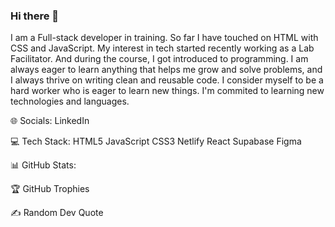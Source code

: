 ### Hi there 👋

I am a Full-stack developer in training. So far I have touched on HTML with CSS and JavaScript. 
My interest in tech started recently working as a Lab Facilitator. And during the course, I got introduced to programming.
I am always eager to learn anything that helps me grow and solve problems, and I always thrive on writing clean and reusable code.
I consider myself to be a hard worker who is eager to learn new things. I'm commited to learning new technologies and languages.

🌐 Socials:
LinkedIn

💻 Tech Stack:
HTML5 JavaScript CSS3 Netlify React Supabase Figma

📊 GitHub Stats:




🏆 GitHub Trophies


✍️ Random Dev Quote
